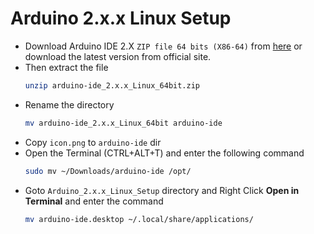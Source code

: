 # Arduino 2.x.x Linux Setup

- Download Arduino IDE 2.X `ZIP file 64 bits (X86-64)` from [here](https://downloads.arduino.cc/arduino-ide/arduino-ide_2.0.3_Linux_64bit.zip) or download the latest version from official site.
- Then extract the file
  ```zsh
  unzip arduino-ide_2.x.x_Linux_64bit.zip
  ````
- Rename the directory
  ```zsh
  mv arduino-ide_2.x.x_Linux_64bit arduino-ide
  ```
- Copy `icon.png` to `arduino-ide` dir
- Open the Terminal (CTRL+ALT+T) and enter the following command
  ```zsh
  sudo mv ~/Downloads/arduino-ide /opt/
  ```
- Goto `Arduino_2.x.x_Linux_Setup` directory and Right Click __Open in Terminal__ and enter the command
  ```zsh
  mv arduino-ide.desktop ~/.local/share/applications/
  ```
